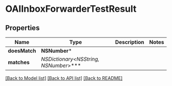 # OAIInboxForwarderTestResult

## Properties
Name | Type | Description | Notes
------------ | ------------- | ------------- | -------------
**doesMatch** | **NSNumber*** |  | 
**matches** | **NSDictionary&lt;NSString*, NSNumber*&gt;*** |  | 

[[Back to Model list]](../README#documentation-for-models) [[Back to API list]](../README#documentation-for-api-endpoints) [[Back to README]](../README)


